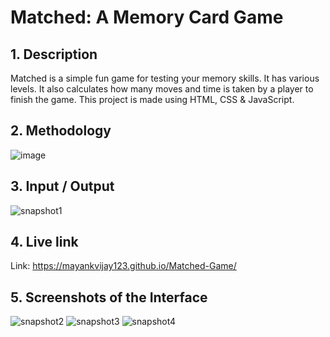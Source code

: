 # **Matched: A Memory Card Game**

## **1. Description**
Matched is a simple fun game for testing your memory skills. It has various levels. It also calculates how many moves and time is taken by a player to finish the game.
This project is made using HTML, CSS &amp; JavaScript.

## **2. Methodology**
![image](https://user-images.githubusercontent.com/110824426/208254425-9d83c480-dfba-4c13-a4a3-e9cad4b97818.png)

## **3. Input / Output**
![snapshot1](https://user-images.githubusercontent.com/110824426/206786547-7a950904-0256-469b-bcf0-216d7a0ca604.PNG)

## **4. Live link**
Link: https://mayankvijay123.github.io/Matched-Game/

## **5. Screenshots of the Interface**
![snapshot2](https://user-images.githubusercontent.com/110824426/206786550-b4df9dc7-a607-4a03-93ca-f2c57f18409c.PNG)
![snapshot3](https://user-images.githubusercontent.com/110824426/206786555-0a3c3dba-ac82-4b59-9d76-6b94cd333031.PNG)
![snapshot4](https://user-images.githubusercontent.com/110824426/206786560-8a9c9eb2-afb2-4e2a-b4a5-bcd9e3fc9563.PNG)
